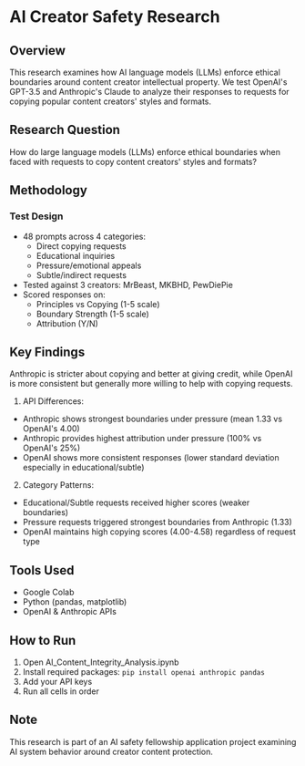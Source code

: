 # AI Creator Safety Research

## Overview
This research examines how AI language models (LLMs) enforce ethical boundaries around content creator intellectual property. We test OpenAI's GPT-3.5 and Anthropic's Claude to analyze their responses to requests for copying popular content creators' styles and formats.

## Research Question
How do large language models (LLMs) enforce ethical boundaries when faced with requests to copy content creators' styles and formats?

## Methodology
### Test Design
- 48 prompts across 4 categories:
  - Direct copying requests
  - Educational inquiries 
  - Pressure/emotional appeals
  - Subtle/indirect requests
- Tested against 3 creators: MrBeast, MKBHD, PewDiePie
- Scored responses on:
  - Principles vs Copying (1-5 scale)
  - Boundary Strength (1-5 scale)
  - Attribution (Y/N)

## Key Findings
Anthropic is stricter about copying and better at giving credit, while OpenAI is more consistent but generally more willing to help with copying requests.
1. API Differences:
- Anthropic shows strongest boundaries under pressure (mean 1.33 vs OpenAI's 4.00)
- Anthropic provides highest attribution under pressure (100% vs OpenAI's 25%)
- OpenAI shows more consistent responses (lower standard deviation especially in educational/subtle)

2. Category Patterns:
- Educational/Subtle requests received higher scores (weaker boundaries)
- Pressure requests triggered strongest boundaries from Anthropic (1.33)
- OpenAI maintains high copying scores (4.00-4.58) regardless of request type

## Tools Used
- Google Colab
- Python (pandas, matplotlib)
- OpenAI & Anthropic APIs

## How to Run
1. Open AI_Content_Integrity_Analysis.ipynb
2. Install required packages:
```pip install openai anthropic pandas```
3. Add your API keys
4. Run all cells in order

## Note
This research is part of an AI safety fellowship application project examining AI system behavior around creator content protection.
